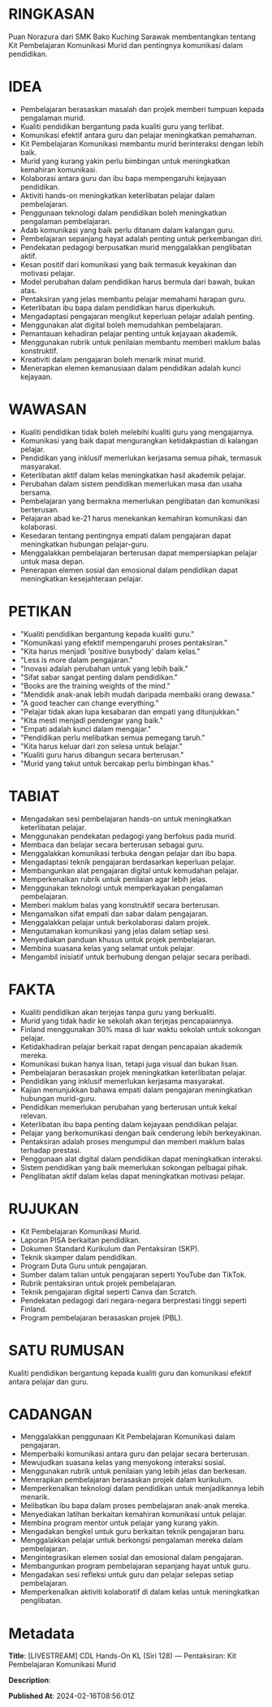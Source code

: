 # RINGKASAN
Puan Norazura dari SMK Bako Kuching Sarawak membentangkan tentang Kit Pembelajaran Komunikasi Murid dan pentingnya komunikasi dalam pendidikan.

# IDEA
- Pembelajaran berasaskan masalah dan projek memberi tumpuan kepada pengalaman murid.
- Kualiti pendidikan bergantung pada kualiti guru yang terlibat.
- Komunikasi efektif antara guru dan pelajar meningkatkan pemahaman.
- Kit Pembelajaran Komunikasi membantu murid berinteraksi dengan lebih baik.
- Murid yang kurang yakin perlu bimbingan untuk meningkatkan kemahiran komunikasi.
- Kolaborasi antara guru dan ibu bapa mempengaruhi kejayaan pendidikan.
- Aktiviti hands-on meningkatkan keterlibatan pelajar dalam pembelajaran.
- Penggunaan teknologi dalam pendidikan boleh meningkatkan pengalaman pembelajaran.
- Adab komunikasi yang baik perlu ditanam dalam kalangan guru.
- Pembelajaran sepanjang hayat adalah penting untuk perkembangan diri.
- Pendekatan pedagogi berpusatkan murid menggalakkan penglibatan aktif.
- Kesan positif dari komunikasi yang baik termasuk keyakinan dan motivasi pelajar.
- Model perubahan dalam pendidikan harus bermula dari bawah, bukan atas.
- Pentaksiran yang jelas membantu pelajar memahami harapan guru.
- Keterlibatan ibu bapa dalam pendidikan harus diperkukuh.
- Mengadaptasi pengajaran mengikut keperluan pelajar adalah penting.
- Menggunakan alat digital boleh memudahkan pembelajaran.
- Pemantauan kehadiran pelajar penting untuk kejayaan akademik.
- Menggunakan rubrik untuk penilaian membantu memberi maklum balas konstruktif.
- Kreativiti dalam pengajaran boleh menarik minat murid.
- Menerapkan elemen kemanusiaan dalam pendidikan adalah kunci kejayaan.

# WAWASAN
- Kualiti pendidikan tidak boleh melebihi kualiti guru yang mengajarnya.
- Komunikasi yang baik dapat mengurangkan ketidakpastian di kalangan pelajar.
- Pendidikan yang inklusif memerlukan kerjasama semua pihak, termasuk masyarakat.
- Keterlibatan aktif dalam kelas meningkatkan hasil akademik pelajar.
- Perubahan dalam sistem pendidikan memerlukan masa dan usaha bersama.
- Pembelajaran yang bermakna memerlukan penglibatan dan komunikasi berterusan.
- Pelajaran abad ke-21 harus menekankan kemahiran komunikasi dan kolaborasi.
- Kesedaran tentang pentingnya empati dalam pengajaran dapat meningkatkan hubungan pelajar-guru.
- Menggalakkan pembelajaran berterusan dapat mempersiapkan pelajar untuk masa depan.
- Penerapan elemen sosial dan emosional dalam pendidikan dapat meningkatkan kesejahteraan pelajar.

# PETIKAN
- "Kualiti pendidikan bergantung kepada kualiti guru."
- "Komunikasi yang efektif mempengaruhi proses pentaksiran."
- "Kita harus menjadi 'positive busybody' dalam kelas."
- "Less is more dalam pengajaran."
- "Inovasi adalah perubahan untuk yang lebih baik."
- "Sifat sabar sangat penting dalam pendidikan."
- "Books are the training weights of the mind."
- "Mendidik anak-anak lebih mudah daripada membaiki orang dewasa."
- "A good teacher can change everything."
- "Pelajar tidak akan lupa kesabaran dan empati yang ditunjukkan."
- "Kita mesti menjadi pendengar yang baik."
- "Empati adalah kunci dalam mengajar."
- "Pendidikan perlu melibatkan semua pemegang taruh."
- "Kita harus keluar dari zon selesa untuk belajar."
- "Kualiti guru harus dibangun secara berterusan."
- "Murid yang takut untuk bercakap perlu bimbingan khas."

# TABIAT
- Mengadakan sesi pembelajaran hands-on untuk meningkatkan keterlibatan pelajar.
- Menggunakan pendekatan pedagogi yang berfokus pada murid.
- Membaca dan belajar secara berterusan sebagai guru.
- Menggalakkan komunikasi terbuka dengan pelajar dan ibu bapa.
- Mengadaptasi teknik pengajaran berdasarkan keperluan pelajar.
- Membangunkan alat pengajaran digital untuk kemudahan pelajar.
- Memperkenalkan rubrik untuk penilaian agar lebih jelas.
- Menggunakan teknologi untuk memperkayakan pengalaman pembelajaran.
- Memberi maklum balas yang konstruktif secara berterusan.
- Mengamalkan sifat empati dan sabar dalam pengajaran.
- Menggalakkan pelajar untuk berkolaborasi dalam projek.
- Mengutamakan komunikasi yang jelas dalam setiap sesi.
- Menyediakan panduan khusus untuk projek pembelajaran.
- Membina suasana kelas yang selamat untuk pelajar.
- Mengambil inisiatif untuk berhubung dengan pelajar secara peribadi.

# FAKTA
- Kualiti pendidikan akan terjejas tanpa guru yang berkualiti.
- Murid yang tidak hadir ke sekolah akan terjejas pencapaiannya.
- Finland menggunakan 30% masa di luar waktu sekolah untuk sokongan pelajar.
- Ketidakhadiran pelajar berkait rapat dengan pencapaian akademik mereka.
- Komunikasi bukan hanya lisan, tetapi juga visual dan bukan lisan.
- Pembelajaran berasaskan projek meningkatkan keterlibatan pelajar.
- Pendidikan yang inklusif memerlukan kerjasama masyarakat.
- Kajian menunjukkan bahawa empati dalam pengajaran meningkatkan hubungan murid-guru.
- Pendidikan memerlukan perubahan yang berterusan untuk kekal relevan.
- Keterlibatan ibu bapa penting dalam kejayaan pendidikan pelajar.
- Pelajar yang berkomunikasi dengan baik cenderung lebih berkeyakinan.
- Pentaksiran adalah proses mengumpul dan memberi maklum balas terhadap prestasi.
- Penggunaan alat digital dalam pendidikan dapat meningkatkan interaksi.
- Sistem pendidikan yang baik memerlukan sokongan pelbagai pihak.
- Penglibatan aktif dalam kelas dapat meningkatkan motivasi pelajar.

# RUJUKAN
- Kit Pembelajaran Komunikasi Murid.
- Laporan PISA berkaitan pendidikan.
- Dokumen Standard Kurikulum dan Pentaksiran (SKP).
- Teknik skamper dalam pendidikan.
- Program Duta Guru untuk pengajaran.
- Sumber dalam talian untuk pengajaran seperti YouTube dan TikTok.
- Rubrik pentaksiran untuk projek pembelajaran.
- Teknik pengajaran digital seperti Canva dan Scratch.
- Pendekatan pedagogi dari negara-negara berprestasi tinggi seperti Finland.
- Program pembelajaran berasaskan projek (PBL).

# SATU RUMUSAN
Kualiti pendidikan bergantung kepada kualiti guru dan komunikasi efektif antara pelajar dan guru.

# CADANGAN
- Menggalakkan penggunaan Kit Pembelajaran Komunikasi dalam pengajaran.
- Memperbaiki komunikasi antara guru dan pelajar secara berterusan.
- Mewujudkan suasana kelas yang menyokong interaksi sosial.
- Menggunakan rubrik untuk penilaian yang lebih jelas dan berkesan.
- Menerapkan pembelajaran berasaskan projek dalam kurikulum.
- Memperkenalkan teknologi dalam pendidikan untuk menjadikannya lebih menarik.
- Melibatkan ibu bapa dalam proses pembelajaran anak-anak mereka.
- Menyediakan latihan berkaitan kemahiran komunikasi untuk pelajar.
- Membina program mentor untuk pelajar yang kurang yakin.
- Mengadakan bengkel untuk guru berkaitan teknik pengajaran baru.
- Menggalakkan pelajar untuk berkongsi pengalaman mereka dalam pembelajaran.
- Mengintegrasikan elemen sosial dan emosional dalam pengajaran.
- Membangunkan program pembelajaran sepanjang hayat untuk guru.
- Mengadakan sesi refleksi untuk guru dan pelajar selepas setiap pembelajaran.
- Memperkenalkan aktiviti kolaboratif di dalam kelas untuk meningkatkan penglibatan.

# Metadata
**Title**: [LIVESTREAM] CDL Hands-On KL (Siri 128) — Pentaksiran: Kit Pembelajaran Komunikasi Murid

**Description**: 

**Published At**: 2024-02-16T08:56:01Z